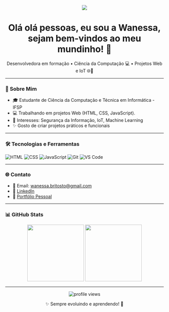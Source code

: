 <p align="center">
  <img src="https://capsule-render.vercel.app/api?type=waving&color=ffb6c1,dda0dd,87cefa&height=200&section=header&text=Oi%20oi,%20seja%20bem-vindo(a)%20ao%20meu%20GitHub!%20%F0%9F%92%9C&fontColor=ffffff&fontSize=28&fontAlignY=35&desc=Aqui%20é%20Wanessa%20falando%20%7C%20Dev%20em%20formação%20%F0%9F%92%BB%F0%9F%8C%88&descAlignY=60&descAlign=50"/>
</p>


<h1 align="center">Olá olá pessoas, eu sou a Wanessa, sejam bem-vindos ao meu mundinho! 🚀</h1>

<p align="center">
Desenvolvedora em formação • Ciência da Computação 💻 • Projetos Web e IoT 🌐📱
</p>

---

### 🚀 Sobre Mim
- 🎓 Estudante de Ciência da Computação e Técnica em Informática - IFSP
- 💻 Trabalhando em projetos Web (HTML, CSS, JavaScript).
- 🔐 Interesses: Segurança da Informação, IoT, Machine Learning
- ✨ Gosto de criar projetos práticos e funcionais

---

### 🛠️ Tecnologias e Ferramentas
![HTML](https://img.shields.io/badge/HTML5-E34F26?style=flat-square&logo=html5&logoColor=white)
![CSS](https://img.shields.io/badge/CSS3-1572B6?style=flat-square&logo=css3&logoColor=white)
![JavaScript](https://img.shields.io/badge/JavaScript-F7DF1E?style=flat-square&logo=javascript&logoColor=black)
![Git](https://img.shields.io/badge/Git-F05032?style=flat-square&logo=git&logoColor=white)
![VS Code](https://img.shields.io/badge/VS_Code-007ACC?style=flat-square&logo=visual-studio-code&logoColor=white)

---

### 🌐 Contato
- 📧 Email: wanessa.britosto@gmail.com
- 💼 [LinkedIn](https://www.linkedin.com/in/wanessa-santos-1047992ba)
- 📌 [Portfólio Pessoal](https://wani-brito.github.io/site-cartorio/)

---

### 📊 GitHub Stats

<p align="center">
  <img height="180em" src="https://github-readme-stats.vercel.app/api?username=Wani-Brito&show_icons=true&theme=tokyonight&hide_border=true"/>
  <img height="180em" src="https://github-readme-stats.vercel.app/api/top-langs/?username=Wani-Brito&layout=compact&theme=tokyonight&hide_border=true"/>
</p>

---

<p align="center">
  <img src="https://komarev.com/ghpvc/?username=Wani-Brito&color=blue" alt="profile views"/>
</p>

<p align="center">✨ Sempre evoluindo e aprendendo! 🚀</p>
